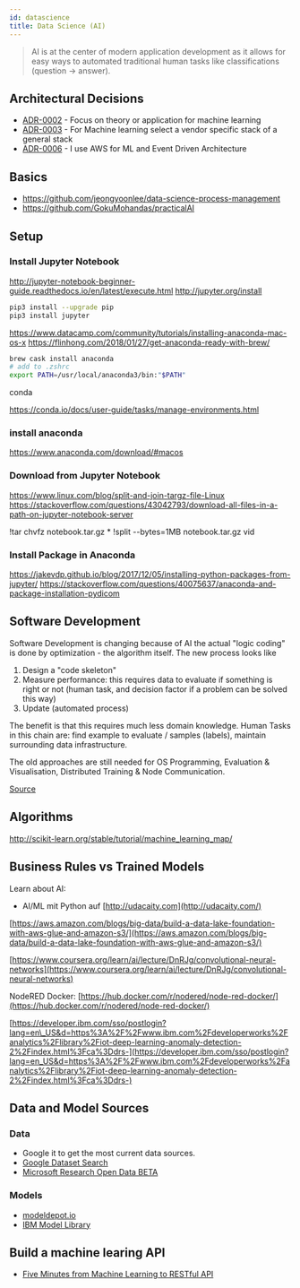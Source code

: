 ```yaml
---
id: datascience
title: Data Science (AI)
---
```

> AI is at the center of modern application development as it allows for easy ways to automated traditional human tasks like classifications (question -> answer).

## Architectural Decisions

* [ADR-0002](adr/adr2.html) - Focus on theory or application for machine learning
* [ADR-0003](adr/adr3.html) - For Machine learning select a vendor specific stack of a general stack
* [ADR-0006](adr/adr6.html) - I use AWS for ML and Event Driven Architecture



## Basics

* https://github.com/jeongyoonlee/data-science-process-management
* https://github.com/GokuMohandas/practicalAI


## Setup 

### Install Jupyter Notebook 

http://jupyter-notebook-beginner-guide.readthedocs.io/en/latest/execute.html
http://jupyter.org/install

```bash
pip3 install --upgrade pip
pip3 install jupyter
```
https://www.datacamp.com/community/tutorials/installing-anaconda-mac-os-x
https://flinhong.com/2018/01/27/get-anaconda-ready-with-brew/

```bash
brew cask install anaconda
# add to .zshrc
export PATH=/usr/local/anaconda3/bin:"$PATH"
```

conda 

https://conda.io/docs/user-guide/tasks/manage-environments.html


### install anaconda 
https://www.anaconda.com/download/#macos


### Download from Jupyter Notebook

https://www.linux.com/blog/split-and-join-targz-file-Linux 
https://stackoverflow.com/questions/43042793/download-all-files-in-a-path-on-jupyter-notebook-server

!tar chvfz notebook.tar.gz *
!split --bytes=1MB notebook.tar.gz vid

### Install Package in Anaconda 
https://jakevdp.github.io/blog/2017/12/05/installing-python-packages-from-jupyter/
https://stackoverflow.com/questions/40075637/anaconda-and-package-installation-pydicom

## Software Development

Software Development is changing because of AI the actual "logic coding" is done by optimization - the algorithm itself. The new process looks like

1. Design a "code skeleton" 
2. Measure performance: this requires data to evaluate if something is right or not (human task, and decision factor if a problem can be solved this way)
3. Update (automated process) 

The benefit is that this requires much less domain knowledge. Human Tasks in this chain are: find example to evaluate / samples (labels), maintain surrounding data infrastructure.

The old approaches are still needed for OS Programming, Evaluation & Visualisation, Distributed Training & Node Communication.

[Source](https://www.figure-eight.com/building-the-software-2-0-stack-by-andrej-karpathy-from-tesla/)



## Algorithms

http://scikit-learn.org/stable/tutorial/machine_learning_map/


## Business Rules vs Trained Models

Learn about AI:

* AI/ML mit Python auf [http://udacaity.com](http://udacaity.com/)

[https://aws.amazon.com/blogs/big-data/build-a-data-lake-foundation-with-aws-glue-and-amazon-s3/](https://aws.amazon.com/blogs/big-data/build-a-data-lake-foundation-with-aws-glue-and-amazon-s3/)

[https://www.coursera.org/learn/ai/lecture/DnRJg/convolutional-neural-networks](https://www.coursera.org/learn/ai/lecture/DnRJg/convolutional-neural-networks)

NodeRED Docker: [https://hub.docker.com/r/nodered/node-red-docker/](https://hub.docker.com/r/nodered/node-red-docker/)

[https://developer.ibm.com/sso/postlogin?lang=en\_US&d=https%3A%2F%2Fwww.ibm.com%2Fdeveloperworks%2Fanalytics%2Flibrary%2Fiot-deep-learning-anomaly-detection-2%2Findex.html%3Fca%3Ddrs-](https://developer.ibm.com/sso/postlogin?lang=en_US&d=https%3A%2F%2Fwww.ibm.com%2Fdeveloperworks%2Fanalytics%2Flibrary%2Fiot-deep-learning-anomaly-detection-2%2Findex.html%3Fca%3Ddrs-)


## Data and Model Sources

### Data
* Google it to get the most current data sources.
* [Google Dataset Search](https://toolbox.google.com/datasetsearch)
* [Microsoft Research Open Data BETA](https://msropendata.com/)


### Models
* [modeldepot.io](https://modeldepot.io)
* [IBM Model Library](https://developer.ibm.com/code/exchanges/models/)


## Build a machine learing API
* [Five Minutes from Machine Learning to RESTful API](https://jobs.zalando.com/tech/blog/connexion-zalando-open-source/)